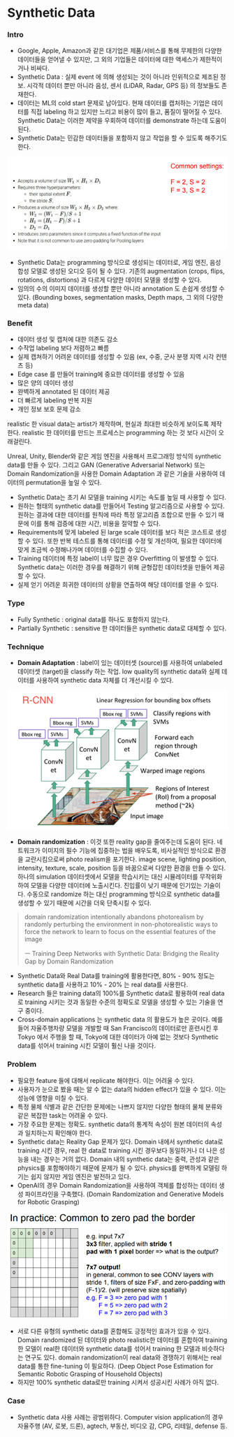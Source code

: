 # Synthetic Data

### Intro

* Google, Apple, Amazon과 같은 대기업은 제품/서비스를 통해 무제한의 다양한 데이터들을 얻어낼 수 있지만, 그 외의 기업들은 데이터에 대한 액세스가 제한적이거나 비싸다.
* Synthetic Data : 실제 event 에 의해 생성되는 것이 아니라 인위적으로 제조된 정보. 시각적 데이터 뿐만 아니라 음성, 센서 \(LiDAR, Radar, GPS 등\) 의 정보들도 존재한다.
* 데이터는 ML의 cold start 문제로 남아있다. 현재 데이터를 캡처하는 기업은 데이터를 직접 labeling 하고 있지만 느리고 비용이 많이 들고, 품질이 떨어질 수 있다. Synthetic Data는 이러한 제약을 우회하여 데이터를 demonstrate 하는데 도움이 된다.
* Synthetic Data는 민감한 데이터들을 포함하지 않고 작업을 할 수 있도록 해주기도 한다.



![](../.gitbook/assets/image%20%28273%29.png)

* Synthetic Data는 programming 방식으로 생성되는 데이터로, 게임 엔진, 음성 합성 모델로 생성된 오디오 등이 될 수 있다. 기존의 augmentation \(crops, flips, rotations, distortions\) 과 다르게 다양한 데이터 모델을 생성할 수 있다. 
* 임의의 수의 이미지 데이터를 생성할 뿐만 아니라 annotation 도 손쉽게 생성할 수 있다. \(Bounding boxes, segmentation masks, Depth maps, 그 외의 다양한 meta data\)

### Benefit

* 데이터 생성 및 캡처에 대한 의존도 감소
* 수작업 labeling 보다 저렴하고 빠름
* 실제 캡쳐하기 어려운 데이터를 생성할 수 있음 \(ex, 수중, 군사 분쟁 지역 시각 컨텐츠 등\)
* Edge case 를 만들어 training에 중요한 데이터를 생성할 수 있음
* 많은 양의 데이터 생성
* 완벽하게 annotated 된 데이터 제공
* 더 빠르게 labeling 반복 지원
* 개인 정보 보호 문제 감소

realistic 한 visual data는 artist가 제작하며, 현실과 최대한 비슷하게 보이도록 제작한다. realistic 한 데이터를 만드는 프로세스는 programming 하는 것 보다 시간이 오래걸린다.

Unreal, Unity, Blender와 같은 게임 엔진을 사용해서 프로그래밍 방식의 synthetic data를 만들 수 있다. 그리고 GAN \(Generative Adversarial Network\) 또는 Domain Randomization을 사용한 Domain Adaptation 과 같은 기술을 사용하여 데이터의 permutation을 높일 수 있다.

* Synthetic Data는 초기 AI 모델을 training 시키는 속도를 높일 때 사용할 수 있다.
* 원하는 형태의 synthetic data를 만들어서 Testing 알고리즘으로 사용할 수 있다. 원하는 결과에 대한 데이터를 원칙에 따라 특정 알고리즘 조합으로 만들 수 있기 때문에 이를 통해 검증에 대한 시간, 비용을 절약할 수 있다.
* Requirements에 맞게 labeled 된 large scale 데이터를 보다 적은 코스트로 생성할 수 있다. 또한 반복 테스트를 통해 데이터를 수정 및 개선하여, 필요한 데이터에 맞게 조금씩 수정해나가며 데이터를 수집할 수 있다.
* Training 데이터에 특정 label이 너무 많은 경우 Overfitting 이 발생할 수 있다. Synthetic data는 이러한 경우를 해결하기 위해 균형잡힌 데이터셋을 만들어 제공할 수 있다.
* 실제 얻기 어려운 희귀한 데이터의 상황을 연출하여 해당 데이터를 얻을 수 있다. 

### Type

* Fully Synthetic : original data를 하나도 포함하지 않는다. 
* Partially Synthetic : sensitive 한 데이터들은 synthetic data로 대체할 수 있다. 

### Technique

* **Domain Adaptation** : label이 있는 데이터셋 \(source\)를 사용하여 unlabeled 데이터셋 \(target\)을 classify 하는 작업. low quality의 synthetic data와 실제 데이터를 사용하여 synthetic data 자체를 더 개선시킬 수 있다.

![Domain Randomization](../.gitbook/assets/image%20%2857%29.png)

* **Domain randomization** : 이것 또한 reality gap을 줄여주는데 도움이 된다. 네트워크가 이미지의 필수 기능에 집중하는 법을 배우도록, 비사실적인 방식으로 환경을 교란시킴으로써 photo realism을 포기한다. image scene, lighting position, intensity, texture, scale, position 등을 바꿈으로써 다양한 환경을 만들 수 있다. 하나의 simulation 데이터셋에서 모델을 학습시키는 대신 시뮬레이터를 무작위화하여 모델을 다양한 데이터에 노출시킨다. 진입률이 낮기 때문에 인기있는 기술이다. 수동으로 randomize 하는 대신 programming 방식으로 synthetic data를 생성할 수 있기 때문에 시간을 더욱 단축시킬 수 있다.

> domain randomization intentionally abandons photorealism by randomly perturbing the environment in non-photorealistic ways to force the network to learn to focus on the essential features of the image
>
> ㅡ Training Deep Networks with Synthetic Data: Bridging the Reality Gap by Domain Randomization

* Synthetic Data와 Real Data를 training에 활용한다면, 80% - 90% 정도는 synthetic data를 사용하고 10% - 20% 는 real data를 사용한다.
* Research 들은 training data의 100%를 Synthetic data로 활용하여 real data로 training 시키는 것과 동일한 수준의 정확도로 모델을 생성할 수 있는 기술을 연구 중이다. 
* Cross-domain applications 는 synthetic data 의 활용도가 높은 곳이다. 예를 들어 자율주행차량 모델을 개발할 때 San Francisco의 데이터로만 훈련시킨 후 Tokyo 에서 주행을 할 때, Tokyo에 대한 데이터가 아예 없는 것보다 Synthetic data를 섞어서 training 시킨 모델이 훨신 나을 것이다.

### Problem

* 필요한 feature 들에 대해서 replicate 해야한다. 이는 어려울 수 있다.
* 사용자가 눈으로 봤을 때는 알 수 없는 data의 hidden effect가 있을 수 있다. 이는 성능에 영향을 미칠 수 있다.
* 특정 물체 식별과 같은 간단한 문제에는 나쁘지 않지만 다양한 형태의 물체 분류와 같은 복잡한 task는 어려울 수 있다.
* 가장 주요한 문제는 정확도. synthetic data의 통계적 속성이 원본 데이터의 속성과 일치하는지 확인해야 한다.
* Synthetic data는 Reality Gap 문제가 있다. Domain 내에서 synthetic data로 training 시킨 경우, real 한 data로 training 시킨 경우보다 동일하거나 더 나은 성능을 내는 경우는 거의 없다. Domain 내의 synthetic data는 중력, 관성과 같은 physics를 포함해야하기 때문에 문제가 될 수 있다. physics를 완벽하게 모델링 하기는 쉽지 않지만 게임 엔진은 발전하고 있다. 
* OpenAI의 경우 Domain Randomization을 사용하여 객체를 합성하는 데이터 생성 파이프라인을 구축했다. \(Domain Randomization and Generative Models for Robotic Grasping\)

![](../.gitbook/assets/image%20%28211%29.png)

* 서로 다른 유형의 synthetic data를 혼합해도 긍정적인 효과가 있을 수 있다. Domain randomized 된 데이터와 photo realistic한 데이터를 혼합하여 training 한 모델이 real한 데이터와 synthetic data를 섞어서 training 한 모델과 비슷하다는 연구도 있다. domain randomization이 real data와 경쟁하기 위해서는 real data를 통한 fine-tuning 이 필요하다. \(Deep Object Pose Estimation for Semantic Robotic Grasping of Household Objects\)
* 하지만 100% synthetic data로만 training 시켜서 성공시킨 사례가 아직 없다. 

### Case

* Synthetic data 사용 사례는 광범위하다. Computer vision application의 경우 자율주행 \(AV, 로봇, 드론\), agtech, 부동산, 비디오 감, CPG, 리테일, defense 등.

### 

